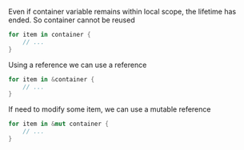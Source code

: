 

    
Even if container variable remains within local scope, the lifetime has ended. So container cannot be reused    
```rust
for item in container {
    // ...
}
```


Using a reference we can use a reference
```rust
for item in &container {
    // ...
}
```


If need to modify some item, we can use a mutable reference
```rust
for item in &mut container {
    // ...
}
```


